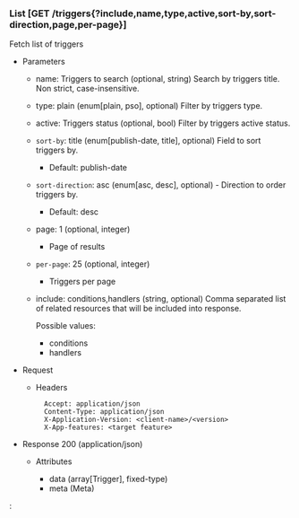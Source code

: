 ### List [GET /triggers{?include,name,type,active,sort-by,sort-direction,page,per-page}]

Fetch list of triggers

+ Parameters
    + name: Triggers to search (optional, string) 
        Search by triggers title. Non strict, case-insensitive.
    + type: plain (enum[plain, pso], optional) 
        Filter by triggers type.
    + active: Triggers status (optional, bool) 
        Filter by triggers active status.
    + `sort-by`: title (enum[publish-date, title], optional)
        Field to sort triggers by. 
        + Default: publish-date
    + `sort-direction`: asc (enum[asc, desc], optional) - Direction to order triggers by.
        + Default: desc
    + page: 1 (optional, integer)
        + Page of results
    + `per-page`: 25 (optional, integer)
        + Triggers per page
    + include: conditions,handlers (string, optional) 
        Comma separated list of related resources that will be included into response.
        
        Possible values:
        + conditions
        + handlers

+ Request
    + Headers

            Accept: application/json
            Content-Type: application/json
            X-Application-Version: <client-name>/<version>
            X-App-features: <target feature>

+ Response 200 (application/json)

    + Attributes

        + data (array[Trigger], fixed-type)
        + meta (Meta)

:[](../error_responses.md)
